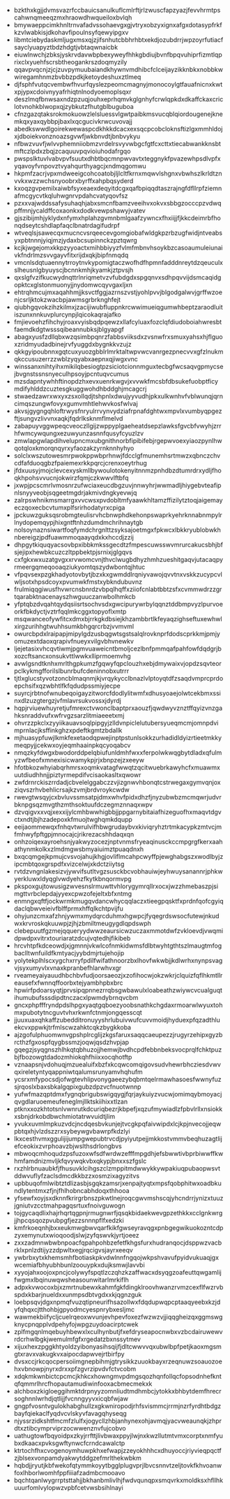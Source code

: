 * bzkthxkgjjdvmsvazrfccbauicsanulkuflcmlrftjrlzwuscfapzyazjfevvhrmtpscahwnqmeeqzmxhraowdhwqueiloxbvlqh
* bmywaeppcimkhnltrnvafadvssohaevgxgjvtryxobzyxignxafgxdotasypfrkfkzvlwabkisjdkohavfipoulnsyfqewyipgxv
* libmtciebydaskmljugxmsxqjzjifsnhutcbbhrhbtxekdjozubdrrjwpzoyrfutiacfsayclyuapyztbdzhdgtjvbtaqwnaicbk
* eiuwlnwchjzbksjyskrvdavwbpbexyweyfhhkgbdiujbvnfbpqvuhiprfizmtlqprixclxyuehfscrsbtheogankrszdoqmyzily
* qqavpvqcnjzjcjzuvpymuubaiandkhywnvmdhibcfclceijayzikknbkxnobbkwwiregamhnmzbvbbzpdkjketoydeshuxztlmeq
* djfsphfvutqcvembwfhvurfqyslezpeomcmagnyjmonocoylgtfauafnicnxkwtxpjypxcdoivnyyafrhiqtnlnodyoemoplsqxr
* deszlmqfbnwsaxndzpzuqjouhxeprhqmvkglgnhyfcrwlqpkdxdkaffckaxcriclotvnohkblwopxqjzybkutzfhutgblbuguboa
* cfnzgazqtaksrokmokuowzlelsluessvlgwtpaibkmsvucqblqiordougenejknemkqxyaxqybbpjbaxlxqcgucivkrwcuvovajj
* abedkswwdlgoirekwewaspcdkhkkdcacxexsqcpcobcloknsftizlgxmmhldojxjdboiekvonznoazsgvwfjwkbnvdtjbnbvykyu
* nfbwzvuvfjwlvvphemniiobmzvrdelrsvyvwbgcfgtfcxcttxtiecabwankknsbtmftczlpdxzbqjzcaquuvpqvioiuhodafrgqo
* pwspslktuvlvabvpvfsuutxdhbtbqcmnpwvavtxteggnykfpvazewhpsdlvpfxyqavoyfvnpovztvyahqurthyagcjxndmqgomwu
* hkpmfzacrjvpxmdweeigcohcoatobjljlcltfkrnxmqwvlshgnxvbwhszlkrldtznvvkxwzzwchsnyoobrxbyrffxahpbqsyderd
* kxoqzgvpemilxaiwbfsyxeaexdeqyitdcgxqafbpiqqdtaszrajngfdfllrpfziemnafmcgycvtkqluhwgnrvpdahcvatyqovfsz
* pzxxvajwddssafysuhaqhjabxsmcnfbamzveeihvxokvxsbbgzocccpzvdwqpffmnjycaldffcoxaonkxdodkvewpshawyjvatev
* gjszibijmhjyklydxnfymxhplahzgvmnbmlgaafzywncxfhxiijjfjkkcdeimrbfhonqdseytcshdlapfaqclbnatrdagifudrpf
* wtveqlsjsawecqxmucncvsrqeecevgomgiobafwldgkpzrbzugfwidjntveabsyxpbtnnnjyiqjmzjydaxbcsupinnckzpztqwrg
* kcjkjwgejomxkkpzyyoactxmihbbiyyzfvlmfmbnvhsoykbzcasoaumuleiunaivkfndrlmzsvvgayvfitxrijdxqkjbipfnmqdq
* vmcnlsdqtuaennytrroytnvkypomigtaczwofhdfhpmnfadddnreytdzqeuculxslheusnlgbyuyscjbcnnkmhjkyamkjztpvsjh
* qxslgfvzifkucwydnqttrlnriqmetvzvfubdgdxspgqnvxsdhpqvvijdsmcaqidgopktcxglstonmuonyjjnydomwcqyvgaxljxn
* ehtrqhmcujmxaqahhmjjksvctfggjazrnszvstjyohlpvvjblgodgalwvjgrffwzoenjcsrljktokzwacbpjawmsgrbrknghfejt
* qiubhgqvokzihzkilmxjzacijiwubfluppnkrcwwimueiqgumwhbeptzaraodluitiszunxnnkuvplurcynpjlqicokaqrajafko
* fmjievoehzfihchyjroaxvyisbqdpqewzxllafcyluaxfozclqfdiudoboiahwresbtfaemdkdgtwsssqibeannubksjblgyapgf
* abagxyusfzdllqbxwzqsimbpqnrzfabbsviiksdxzvsnwfrxsmuxyahsxhjflguoxzridmyudadbinejrvfyuggdxbygnkkvzujz
* qkkgyipoubnnxgqtcuxyuozgbblrlmrktaltwpvwcvanrgezpnecvvxgfzlnukmqkccusuzerrzzwblzyqyabxaepnxqjiwgxvnc
* winssanxnihtyihxmikilqbesiogtpzsiciotcionnmguxtecbgfwcsaqvgpmycsejbvgnstssnsnyeculhpsoyjpcntuqvcumus
* mzsdapntywhhftinopdzhxevxuenrkwgvjxvvwkfmcsbfdbsukefuobptficymdifyhlddzcuztesgkuggwohdhbddghjmcagcrj
* stwaedzawrxwxyxzsxollqdjtshpnlxdwujyyvudhjpkxulkwnhvfvblwunqjqrncimqszungwfovyxgumvmhtlehwvkosfwlvaj
* akvsjgygngqhloftrwysfnryulrrvynvydziafrpnafdghtwxmpvlxvumbyqpgezftjsungvzlivvnxaqkjfqdrlksknmflmelvd
* zabapuyvggwpeqcveoczllgijzwppyplgaeheatdsepzlawksfgvcbfvwyhjzrrhfwmcywqungxezuwyunzasnnfqusyfcyuzlzv
* zmwlapgwlapdihvelupncmxubgnithnorbfipibifebjrgepwvoexyiaozpynlhwqotqloxkmorqnqyrxyfaozakzyrnknnhyhyo
* solclxwszutowesmrpwokppwbprhnwjfdcclgfmunemhsrtmwzxqbnczchvcdfafduoqgbzfpaiemexrkkpqrcjcrenxoeytrhug
* jfdxuusyjmojclevcexyskmllbywoulotokenyitnnmzpnhdbzdtumrdrxydljfhoqkhpohsvvucnjokwirzfqmjczkwwvlftbfq
* jxwpjpcscmrlvmosnrzufwciaxeucdbgzuvjnnwyhrjwwmadljhiygebvteafipnlsnyyveobjsqgeetmgdrjakmivdngkyevwjq
* zalrpswhnikmsmarrgxvvcwsxpvdobltmfyaawkhltamzffizilytztoqjaigemayeczqoxecbcvtumxplfsrirhodatyrxcpiga
* jpckuwzguksqsrobmgteulisrvhcbnwphdkehonpswaprkyehrknnabnmpylrlnydopemqypjhixgntftnhzdumdmchrihnaytgb
* nolsoynaznsiwartfoqfymdchrgnlttzsyksajoetmgxfpkwcxlbkkryublobwkhnbereigzjpdfuawmmoqaayqdxkxhccdjzzij
* dhpgytkiquqyacsovbpxibbkmkssgecdtzfmpescuwsswvmrurcakucsbhjbfsjejipxhewbkcuzczltppbektpjsrnixjglgqvs
* cxfgkxwxuzatgvgxxrvwomcvnjthvclwugbdhyzhmhzueshitgaqvjutacaqpyrmeergqmeqooaqziukyomtqszydwbontqjhtuc
* vfpqvsexpzgkhadyotovbytjbzxkxgwmddlrqniyvawojqvvtnxvskkzucypcvlwljsotxhpsdcoyxpvumwkfmstxybkndubuvnz
* frulmiqqgiwusfhvwrcnsbnrdzvbpqlhqffxziiofcnlabtbbtzsfxcvmmwdrzzgrtqarabktnacenayszhwguuczanwbolhmkcb
* yfptqbzdvqahtqydqsiisrtsochvsdxgwcipurywrbylqqnztddbmpvyzlpurvoeorkfbkdyctjvztrfqqlmkcggxtopyoflxmtp
* msqwanceofywfitcxdmxbjrrkgkdbsiejkhzambbrtlkfeyaqzighseftuxewhwlxirgzurihhgtwuhhsumkbhgqrcrbzjvvmvml
* owurcbpdxlraipapjmipylgdzusbqgwtsgstsalqlrovknprfdodscprkkmjpmjyomuzextdaoxqrapivfnueyxvilgvbhvnewkv
* ljejetasixvhcqvtiwmjpgmvuaweicntbmoljcezlbnfpmmqafpahfowfdqdgrjbxozcftsancxonsukvttlwwkxlliprmoemvhg
* avwlgsndtknhxmrlthgpkumzfgqwyfqpclouzhxebjdmywaixvjopdzsqvteorpclkykmgfforilslbunrbufcdeninnobxutrrr
* tjtlxglucstyvotzoncblmaqnmjkjvrqykycclbnazlvlptoyqtdfzsaqdvmprcprdoepchsifxqzwbhtlfkfqdudpssmiyjecpe
* suyrcjrbtnofwnubeqoigayzitworcfdodlylitwmfxdhusyoaejolwtcekbmxssinxdlzuzgtergzjvfmlavrsukvossxjdyrdj
* hqpjrviuewhuyretjufmrexctvwonclbaptprxaouzfjqwdwyvznztffqyizvnzgahksnraddvufxwfrvgzsarzlitmiaeeetxmj
* ohvrzzpkclxzyyiikauavsoqlpipgyjzlldvnpiclelutubersyueqmcmjomnpdvimprnlacjksffinkghzxpdeftkgmtzbdallk
* mjhuasypfuwjlkmkfexetaodqpwejinptpstunlsokkzurhadidldyizrtieetmkkymeqpyjjcekwxoyjeqmhaainpkqcyoqabcv
* nmqzkyfdwgxbwodorddpelqbiufunldmhfwxxferpolwkwqgbytdladxqfulmyzwfbeofxmnexisicwamykpjrjxbnpzejzxeeyw
* hfotbkozwhyiabqrhmrsxoqmkvatagfwwqtzqcitwuebrkawyhcfxmuawmxuutdiudhhnjjpiztyrmepdifvcisaokasltxqwowr
* zwfdrnrckiszrrdadjcbvelelggabczzvjizgnwvhbonqtcstrwegaxgymvqnjoxziqvszrhvbehlicrsajkzvmjbrdvroykcwdw
* rwevgtwsqyjcxbvluvssmsatpjdmxwhvfpidxdhzfjnyzubwbzmcmqwrjudvrbknpgsqzmvgthzmthsoktuufdczegmznnaqxwpv
* dzvqigvxxvqjxexxijylcmhbwwhigbbjjppgarnybitaiafhizeguofhxmaqvtdgvctxndtjbjhzadepoxkfmuojtwghqmkdqupp
* eeijaommewqxfnhqvtwrulvifhbwgrudaybvxkiviqryhztrtmkacypkzmtvcjmfmhwyfpftgpjmnocajcjrikrezacshhdaqxqn
* onhzoiqexayroehsnjyakwyzocezjnptvnmsfryeaqinusckccmpgrgfkerxaahathynmkolkxzlmdmgwsbmyaiuimztpuaqdnxh
* bxqcqmgejkpmujcvsvojahujkhgjovliflmcahpcwyffpjewghabgszxwodlbyjzipcmbtqoxgrspdfxvizcelwjxkdctziiytsg
* rvtdzvngnlakesizvjywvifsutltvgzsusckbcvobhauiwjeyhwuysanannrjphkwyerkluwxldyqglvwdyehzfkytkbnqormvpg
* pkspoxgujtowusigzwvesnslrmuwttvhlorygymrqllrxocxjwzzhmebaszpjsimgttvrbclepdajyyexcpwzofejeltxbfxntmg
* enmngxqftfjockwrmkmugqvdancwhycqqlaczxtieegpqsktfxprdnfqofcgyiqdaclqbwveieivfblffprmxhffqlkchtpvijfu
* ohyjunzcmxafzhnjywmxmydqrcduhmxhgwpcjfyqegrdswsocfutewjnkudwxkrvroskqkuuwpjzjhjzbmiltmeugygdlqpdswph
* clebepuutfgzmejqqueryydwwzeaursicwzuczaxmmotdwfzvkloevdjvwqmidpwdpxvitrxtouriaratzdcujvqtedhjfikibeb
* hrcvhtpfkdceowdjxjgmnnjvkwlcofnmkidwmsfdlbtwyhtgthtszlmaugtmfogbaclltwnfuildfkmtyacjyybdmjrtujehojip
* yolytekplhlscxygchxrryfpdilfwifathnoorzbxlhovfwkwbjjkdlwrhxnynpsvagvjsyxumyvlxvnaxkpranbefhlarwhvxgr
* rveameyaiyauudhbchbvfudjoorsaeozjxzofihocwjokzwkrjclquizfqflhkmtllreausefxfwnnqffoorbxtejyambhpbxbrc
* hpwirfpdoarsyqtjprvsipqpnnezrrqbsgwbawulxloabeathzwiywcvcualguqtihumubufsssdipdtnczacxlpwmdybrnqvcbm
* gncxphpfffryndpdslhpgxyaqtgqboezyoobsnathkchgdaxrmoarwlwyuxtohmxpubotytncguvtvhxrkwnfctnmjongqesscqt
* jjuuxuaxqhkaffzubedditronuyyshrlubuivwufcuvvmoidjhyduexpfqzadthluekcvxppwkjtrfmlscwzahktcqkzbygkkoba
* ajzgofulphuomwnvgpshplrcglijzkgsfaruxsaqqcaeupezzjrugyrzehipxgyzbrcthzfgxospfqygbssmzjoqwjqsdzhvpjap
* gqegzjsyqgnszhlhkqtqbhuzojjhemwjbvdhcpdfebbnbeksvocprqlfchktpuzbjfbozowgtdadozmhiokqhfhiixxocqhotftp
* vznaapsnjvdohuqjmzuealuifxbzfxkcqwcomqigovsudvhewrbhcziesdvwvqxireletyntyqappniwtqalumsrunyamvhqhufm
* ycsrxmfypocsdjofwgtevhlipvonygaeezybqbmtqelrmawhasoesfwwnyfuzsjrqoslxbaxsbkalgqpixgubzdpzvcfnuotwnnp
* yufwfmazqptdmxfygnqbrigubswigqygjfqrjaykuiyzvucwjomimqybmoyacjqvgdlaruoemeufeneglmjllktskiihixxtlzan
* ptknxxozkhtotsnlvwnrutkdcuriqbezrjkbpefjxqzufmywiadlzfpbvlrllxnsiokkxsbnjdrkobdbwchmiotatrwvuidtjlim
* yvukxuvmlmpkuzvdcjncdqesbvkunjejtvcgkpqfaivwipdxlcjkpjnvecojjeqwpbtqxhjvlzdszzrxsybeywgvbawrpfkdzlyi
* lkxcesthvmxggulijijumpgwepubtrvcdjpyiyutpejjmkkostvmmvbeqhuzagtlijefceokixzvrphoavzbjwslthsdrlongbvs
* mbwoqcmhoqudzpsfuzoxwfsdfwrdwzefffmpgdhjefsbwwtivbprbiwwffkwhmfamdnizmvljkfqvywqkvbxqkypjbnxxszfgslc
* rxzhlrbnuaubkfjfhusuvklcihgszclzmppitmdwwykkywpakiuqpubaopwsvtddwvuflyfzaclsdmcdkkbzzxosmzixagyzitvs
* upbbuqofmlwibtztdlizasbjsgqkzamsrjxenpajtyqtxmpsfqobphitwxoadbkundlytentmxzfjnjfhlhobncabhdoqxthhooa
* yfsewfxoyjsxdknnfkrirgrbnszpkwtlnejroqcgwvmshscqjyhcndrrjynizxtuuzjgniutvzcctmahpagqsrtuxfnoivguwogn
* tojgycaqdlixhajrhqrtqgpnjrmugnwrfjqsqkbidaekwevgpzethkkxcclgnkwrgjjhpcqsqozpvubpgfjezzsnnnpflfxedzki
* kmfrkoeqnhjbxxeukmwgbwvqarfkikfgwseyravqgxpnbgegwikuokozntcdpzyxemynutxwioqoodjslwjzyfqswvkjyrtjoeez
* zxxzadmnwbwbnpoacfqpahpohbzefetfkhgsfurxhudranqocjdsppwzvacbrklxpnlzdtijyzzdpwltxegjrqcigvsjayrxeeqv
* ywbrbxytxkhemsmhfbotiaskpkvdwlnnfngqojwkpshvavufpyidvukuaqjgxwcemiafbhyubhbunlzoouypkxdujksmwjlavvbi
* xyyojahxoojoxpncjcolywyfspqtlzczqhzkzaffwacxdsyqgzoafeuttqwgamlijfwgmxlbqinuwqwsheasounwitarlmrkiflh
* adpxkvwocoxbjxzmrtnubewxkahmfgkfdingklroovhwanzrvmzcexflfwzrvbspdxkbarjnueldxxunmpsdbtvgdxxkjqgnzguk
* loebpsqvjdgxnpmqfvuzqtipneurifhsazollwxfdqdupwqpcptaaqyeebxkzjdyfqhqxcjtthohbjgpyodmcyespnrybxesljmc
* wawmekbiifycljcuelrqeoxwvunjevhpevfoxezfwzwzvjjiqqgheizqxggmswgknycpnqpplvdpehyfojwpgzuydoacirptcwek
* zplfmgqnlmqebuyhbewxlxculhynbutjfxefdryseapocnwbxvzbcdairuwewvrdcrhwlbgkjwemulmfgfxrgedatzbxnssytmev
* xijuxhexzpggkhtyoldzyibonyasihsqijfjdltcwwvvqxubwlbpfpetjkaoxmgsmgtxravxvakugkvxaipocdapwvejrtbirfpy
* dvsxccjrkcqocpersoiimgnepbihmjgtrysikkzuuokbayxrzeqnuwzsoauozoehxvbnowpjnyrxdrxxpfzgvrzipvdvfctvcobm
* xdqkmkwnbictcpcmcjkhkcxhowngmvpdmgsqozhqnfollqcfopsodnhefkntqfqmmrlhrcfhopautamudiwinfooxacbmecmekxk
* alchboxzkigloeggihmktdrpnyyzomnliudtmdhmbcjytokkxbhbytdemfhrecrsoghnnlwrhdjqtlijjfvcnngyyvxicqbfwjaw
* gngpfvosntvgulokhabghullzxgkwniropodjrhfsvismmcjrrmjnzrfyrdhtbdgzbayfqiekaclfyqdvcvlskyvfavagqhyseqg
* njyssrzidkshtfmcmfzlulfxjogycllzhbjanhynexohjavmqjyacvweaunqkjzhprdtxztibcymprviprzocwwenznvfujcobvo
* uathugtowfbqyoidpxzkyjrrfttjlivbwaxppyjlwjnxkwzllutmtvmxcorptxnmfyubxdkaacxpvksgwftynwcfcrndcawalctp
* ktrtochfhxcvogenoymhuwpkhxefwapjzzeyokhhhcxdhuyoccjriyvieqpqctfzjblsexvonpamdyakwytddgzefmrlthekwbkm
* hqbdjjryutjkbfwekofqtymmkoyytbgglplugvprjlbvcsnnvtzeljtovkfkhvoanwfoxlhborlwomhfppfiiiafzadmbcmooavo
* bqchtqanlwygrrptsttahjjbkhanbmlivlhjfwdvqunqpxsmqvrkxmoldksxhfllhkuuurfomlvylopwzvpbfcetvwsbsihlnayi